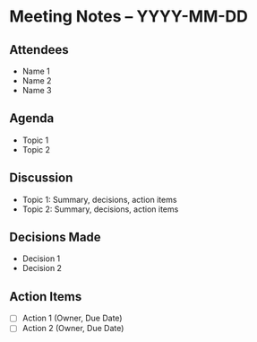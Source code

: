 # Meeting Notes – YYYY-MM-DD

## Attendees
- Name 1
- Name 2
- Name 3

## Agenda
- Topic 1
- Topic 2

## Discussion
- Topic 1: Summary, decisions, action items
- Topic 2: Summary, decisions, action items

## Decisions Made
- Decision 1
- Decision 2

## Action Items
- [ ] Action 1 (Owner, Due Date)
- [ ] Action 2 (Owner, Due Date)